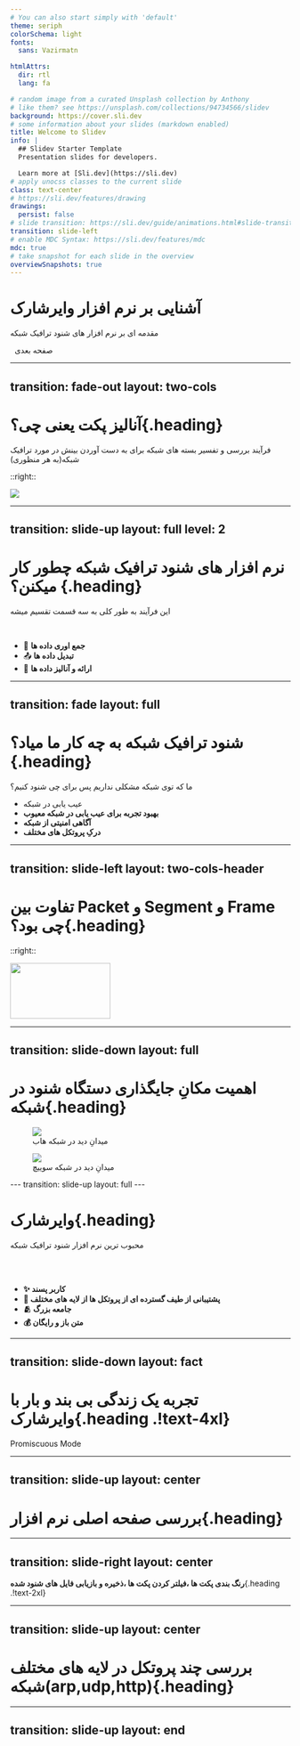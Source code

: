 ```yaml
---
# You can also start simply with 'default'
theme: seriph
colorSchema: light
fonts:
  sans: Vazirmatn

htmlAttrs:
  dir: rtl
  lang: fa

# random image from a curated Unsplash collection by Anthony
# like them? see https://unsplash.com/collections/94734566/slidev
background: https://cover.sli.dev
# some information about your slides (markdown enabled)
title: Welcome to Slidev
info: |
  ## Slidev Starter Template
  Presentation slides for developers.

  Learn more at [Sli.dev](https://sli.dev)
# apply unocss classes to the current slide
class: text-center
# https://sli.dev/features/drawing
drawings:
  persist: false
# slide transition: https://sli.dev/guide/animations.html#slide-transitions
transition: slide-left
# enable MDC Syntax: https://sli.dev/features/mdc
mdc: true
# take snapshot for each slide in the overview
overviewSnapshots: true
---
```


# آشنایی بر نرم افزار وایرشارک

مقدمه ای بر نرم افزار های شنود ترافیک شبکه

<div class="pt-12">
  <span @click="$slidev.nav.next" class="px-2 py-1 inline-flex items-center rounded cursor-pointer" hover="bg-white bg-opacity-10">
  <carbon:arrow-right class="inline"/>
  &nbsp
 صفحه بعدی 
</span>
</div>

<div class="abs-br m-6 flex gap-2">
  <a href="https://github.com/ParsaJR/wireshark-presentation" target="_blank" alt="GitHub" title="Open in GitHub"
    class="text-xl slidev-icon-btn opacity-50 !border-none !hover:text-white">
    <carbon-logo-github />
  </a>
</div>

---
transition: fade-out
layout: two-cols
---

# آنالیز پکت یعنی چی؟{.heading}
<div>
فرآیند بررسی و تفسیر بسته های شبکه برای به دست آوردن بینش در مورد ترافیک شبکه(به هر منظوری)
</div>

::right::

<img src="/images/image.png"/>

<!--
You can have `style` tag in markdown to override the style for the current page.
Learn more: https://sli.dev/features/slide-scope-style
-->

<!--
Here is another comment.
-->

---
transition: slide-up
layout: full
level: 2
---
# نرم افزار های شنود ترافیک شبکه چطور کار میکنن؟ {.heading}
این فرآیند به طور کلی به سه قسمت تقسیم میشه

<br/>
<div class="">

- 📝 **جمع اوری داده ها**
- 📤 **تبدیل داده ها**
- 🤹 **ارائه و آنالیز داده ها**
</div>

---
transition: fade
layout: full
---

# شنود ترافیک شبکه به چه کار ما میاد؟{.heading}
ما که توی شبکه مشکلی نداریم پس برای چی شنود کنیم؟

- عیب یابی در شبکه
- **بهبود تجربه برای عیب یابی در شبکه معیوب**
- **آگاهی امنیتی از شبکه**
- **درکِ پروتکل های مختلف**
---
transition: slide-left
layout: two-cols-header
---

# تفاوت بین Packet و Segment و Frame چی بود؟{.heading}

::right::

<img src="/images/osi.png" height="100" width="180"/>

---
transition: slide-down
layout: full
---

# اهمیت مکانِ جایگذاری دستگاه شنود در شبکه{.heading}

<div class=" h-full grid grid-cols-2 gap-2 content-center">

<figure>
<img src="/images/hub-visibality.png" class="h-72" />
<figcaption class="text-xs p-2">میدانِ دید در شبکه هاب</figcaption>
</figure>

<figure>
<img src="/images/switch-visibality.png" class="h-72" />
<figcaption class="text-xs p-2">میدانِ دید در شبکه سوییچ</figcaption>
</figure>
</div>
---
transition: slide-up
layout: full
---

# وایرشارک{.heading} 
محبوب ترین نرم افزار شنود ترافیک شبکه

<br>
<br>

- **✨ کاربر پسند**
- **💎 پشتیبانی از طیف گسترده ای از پروتکل ها از لایه های مختلف**
- **🫂 جامعه بزرگ**
- **💰 متن باز و رایگان**

---
transition: slide-down
layout: fact
---

# **تجربه یک زندگی بی بند و بار با وایرشارک**{.heading .!text-4xl}
Promiscuous Mode


---
transition: slide-up
layout: center
---

# **بررسی صفحه اصلی نرم افزار**{.heading}


---
transition: slide-right
layout: center
---

 **رنگ بندی پکت ها ،فیلتر کردن پکت ها ،ذخیره و بازیابی فایل های شنود شده**{.heading .!text-2xl}

---
transition: slide-up
layout: center
---

# **بررسی چند پروتکل در لایه های مختلف شبکه(arp,udp,http)**{.heading}

---
transition: slide-up
layout: end
---
